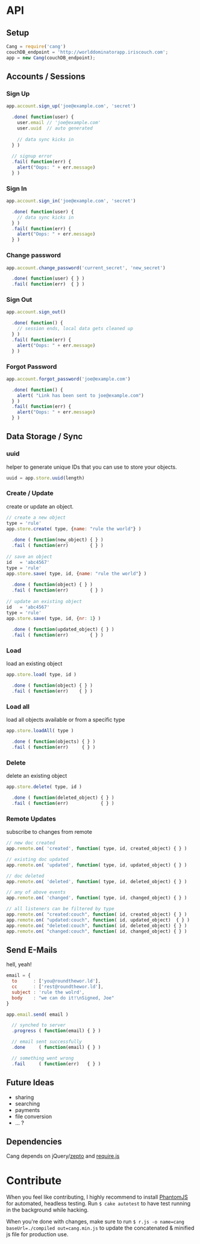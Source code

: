 API
===


Setup
-----

```javascript
Cang = require('cang')
couchDB_endpoint = 'http://worlddominatorapp.iriscouch.com';
app = new Cang(couchDB_endpoint);
```


Accounts / Sessions
-------------------


### Sign Up

```javascript
app.account.sign_up('joe@example.com', 'secret')

  .done( function(user) {
    user.email // 'joe@example.com'
    user.uuid  // auto generated
    
    // data sync kicks in
  } ) 
  
  // signup error
  .fail( function(err) {
    alert("Oops: " + err.message)
  } ) 
```


### Sign In

```javascript
app.account.sign_in('joe@example.com', 'secret')

  .done( function(user) {
    // data sync kicks in
  } ) 
  .fail( function(err) {
    alert("Oops: " + err.message)
  } ) 
```

### Change password

```javascript
app.account.change_password('current_secret', 'new_secret')

  .done( function(user) { } ) 
  .fail( function(err)  { } )
```

### Sign Out

```javascript
app.account.sign_out()

  .done( function() {
    // session ends, local data gets cleaned up
  } ) 
  .fail( function(err) {
    alert("Oops: " + err.message)
  } ) 
```


### Forgot Password

```javascript
app.account.forgot_password('joe@example.com')

  .done( function() {
    alert( "Link has been sent to joe@example.com")
  } ) 
  .fail( function(err) {
    alert("Oops: " + err.message)
  } )
```


Data Storage / Sync
-------------------

### uuid

helper to generate unique IDs that you can use to store your objects.

```javascript
uuid = app.store.uuid(length)
```


### Create / Update

create or update an object.

```javascript
// create a new object
type = 'rule'
app.store.create( type, {name: "rule the world"} )
  
  .done ( function(new_object) { } )
  .fail ( function(err)        { } )
  
// save an object
id   = 'abc4567'
type = 'rule'
app.store.save( type, id, {name: "rule the world"} )
  
  .done ( function(object) { } )
  .fail ( function(err)        { } )
  
// update an existing object
id   = 'abc4567'
type = 'rule'
app.store.save( type, id, {nr: 1} )
  
  .done ( function(updated_object) { } )
  .fail ( function(err)        { } )
```


### Load

load an existing object

```javascript
app.store.load( type, id )

  .done ( function(object) { } )
  .fail ( function(err)    { } )
```


### Load all

load all objects available or from a specific type

```javascript
app.store.loadAll( type )

  .done ( function(objects) { } )
  .fail ( function(err)     { } )
```


### Delete

delete an existing object

```javascript
app.store.delete( type, id )

  .done ( function(deleted_object) { } )
  .fail ( function(err)            { } )
```


### Remote Updates

subscribe to changes from remote

```javascript
// new doc created
app.remote.on( 'created', function( type, id, created_object) { } )

// existing doc updated
app.remote.on( 'updated', function( type, id, updated_object) { } )

// doc deleted
app.remote.on( 'deleted', function( type, id, deleted_object) { } )

// any of above events
app.remote.on( 'changed', function( type, id, changed_object) { } )

// all listeners can be filtered by type
app.remote.on( "created:couch", function( id, created_object) { } )
app.remote.on( "updated:couch", function( id, updated_object)  { } )
app.remote.on( "deleted:couch", function( id, deleted_object) { } )
app.remote.on( "changed:couch", function( id, changed_object) { } )
```


Send E-Mails
------------

hell, yeah!

```javascript
email = {
  to      : ['you@roundthewor.ld'],
  cc      : ['rest@roundthewor.ld'],
  subject : 'rule the wolrd',
  body    : "we can do it!\nSigned, Joe"
}

app.email.send( email )

  // synched to server
  .progress ( function(email) { } )

  // email sent successfully
  .done     ( function(email) { } )

  // something went wrong
  .fail     ( function(err)   { } )
```


Future Ideas
------------

* sharing
* searching
* payments
* file conversion
* ... ?


Dependencies
------------

Cang depends on jQuery/[zepto](http://zeptojs.com/) and [require.js](http://requirejs.org) 


Contribute
==========

When you feel like contributing, I highly recommend to install [PhantomJS](http://www.phantomjs.org/) for automated, headless testing. Run `$ cake autotest` to have test running in the background while hacking.

When you're done with changes, make sure to run `$ r.js -o name=cang baseUrl=./compiled out=cang.min.js` to update the concatenated & minified js file for production use.